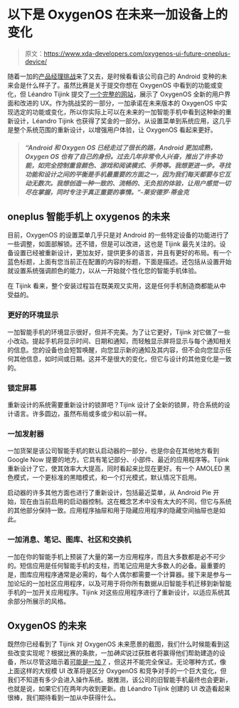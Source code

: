 # 以下是 OxygenOS 在未来一加设备上的变化

> 原文：<https://www.xda-developers.com/oxygenos-ui-future-oneplus-device/>

随着一加的[产品经理挑战](https://www.xda-developers.com/oneplus-launches-oxygenos-product-manager-challenge/)来了又去，是时候看看该公司自己的 Android 变种的未来会是什么样子了。虽然比赛是关于提交你想在 OxygenOS 中看到的功能或变化，但 Léandro Tijink 提交了[一个完整的网站](https://cdn.rovota.com/media/oneplus/pmchallenge/)，展示了 OxygenOS 全新的用户界面和改进的 UX。作为挑战奖的一部分，一加承诺在未来版本的 OxygenOS 中实现选定的功能或变化，所以你实际上可以在未来的一加智能手机中看到这种新的重新设计，Léandro Tijink 也获得了奖金的一部分。从设置菜单到系统应用，这几乎是整个系统范围的重新设计，以增强用户体验，让 OxygenOS 看起来更好。

> #### *“Android 和 Oxygen OS 已经走过了很长的路，Android 更加成熟，Oxygen OS 也有了自己的身份。过去几年非常令人兴奋，推出了许多功能，如完全控制重音颜色、游戏和阅读模式、手势等。我想更进一步。寻找功能和设计之间的平衡是手机最重要的方面之一，因为我们每天都要与它互动无数次。我想创造一种一致的、流畅的、无负担的体验，让用户感觉一切尽在掌握，同时专注于真正重要的事情。”-莱安德罗·蒂金克*

## oneplus 智能手机上 oxygenos 的未来

目前，OxygenOS 的设置菜单几乎只是对 Android 的一些特定设备的功能进行了一些调整，如面部解锁。还不错，但是可以改进，这也是 Tijink 最先关注的。设备设置已经被重新设计，更加友好，提供更多的语言，并且有更好的布局。有一个蓝色标题，上面有您当前正在配置的内容的标题，下面是描述。还包括从设置开始就设置系统强调颜色的能力，以从一开始就个性化您的智能手机体验。

在 Tijink 看来，整个安装过程旨在既美观又实用，这是任何手机制造商都能从中受益的。

### 更好的环境显示

一加智能手机的环境显示很好，但并不完美。为了让它更好，Tijink 对它做了一些小改动。提起手机将显示时间、日期和通知，而轻触显示屏将显示与每个通知相关的信息。您的设备也会短暂唤醒，向您显示新的通知及其内容，但不会向您显示任何其他信息，如时间或日期。这并不是很大的变化，但它与设计的其他变化是一致的。

### 锁定屏幕

重新设计的系统需要重新设计的锁屏吧？Tijink 设计了全新的锁屏，符合系统的设计语言。许多圆边，虽然布局或多或少和以前一样。

### 一加发射器

一加货架是该公司智能手机的默认启动器的一部分，也是你会在其他地方看到 Google Now 提要的地方。它具有笔记部分、小部件、最近的应用程序等。Tijink 重新设计了它，使其效率大大提高，同时看起来比现在更好。有一个 AMOLED 黑色模式，一个更标准的黑暗模式，和一个灯光模式，默认情况下启用。

启动器的许多其他方面也进行了重新设计，包括最近菜单，从 Android Pie 开始，现在由当前启用的启动器控制。这在概念艺术中没有太大的不同，但它与系统的其他部分保持一致。应用程序抽屉和用于隐藏应用程序的隐藏空间抽屉也是如此。

### 一加消息、笔记、图库、社区和交换机

一加在你的智能手机上预装了大量的第一方应用程序，而且大多数都是必不可少的。短信应用是任何智能手机的支柱，而笔记应用是大多数人的必备。最重要的是，图库应用程序通常是必需的，每个人偶尔都需要一个计算器。接下来是参与一加论坛的一加社区应用程序，以及可用于将你所有数据从旧智能手机迁移到新智能手机的一加开关应用程序。Tijink 对这些应用程序进行了重新设计，以适应系统其余部分所展示的风格。

## OxygenOS 的未来

既然你已经看到了 Tijink 对 OxygenOS 未来愿景的截图，我们什么时候能看到这些改变实现呢？根据比赛的条款，一加*确实*说过获胜者将赢得他们帮助建造的设备，所以尽管这暗示着[可能是一加 7](https://www.xda-developers.com/oneplus-7-cad-renders-notchless-pop-up-selfie-triple-rear-camera/) ，但这并不能完全保证。无论哪种方式，像上面这样的大规模 UI 改革将是区分 OxygenOS 和竞争对手的一个巨大变化，但我们不知道有多少会进入操作系统。据推测，该公司的旧智能手机最终也会更新，也就是说，如果它们在两年内收到更新。由 Léandro Tijink 创建的 UI 改造看起来很棒，我们期待看到一加从中获得什么。